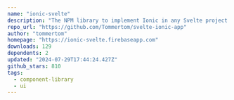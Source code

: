 ```yaml
---
name: "ionic-svelte"
description: "The NPM library to implement Ionic in any Svelte project - supporting SvelteKit and Svelte with Vite"
repo_url: "https://github.com/Tommertom/svelte-ionic-app"
author: "tommertom"
homepage: "https://ionic-svelte.firebaseapp.com"
downloads: 129
dependents: 2
updated: "2024-07-29T17:44:24.427Z"
github_stars: 810
tags: 
  - component-library
  - ui
---
```

